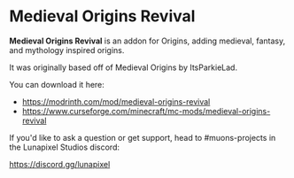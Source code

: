 # Medieval Origins Revival 
**Medieval Origins Revival** is an addon for Origins, adding medieval, fantasy, and mythology inspired origins. 

It was originally based off of Medieval Origins by ItsParkieLad.

You can download it here:
- https://modrinth.com/mod/medieval-origins-revival
- https://www.curseforge.com/minecraft/mc-mods/medieval-origins-revival

If you'd like to ask a question or get support, head to #muons-projects in the Lunapixel Studios discord:

https://discord.gg/lunapixel
